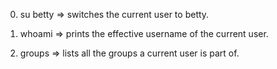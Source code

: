 0) su betty => switches the current user to betty.

1) whoami => prints the effective username of the current user.

2) groups => lists all the groups a current user is part of.